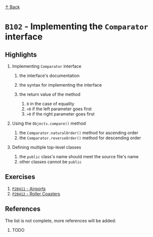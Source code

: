 [↑ Back](./README.md)

# `B102` - Implementing the `Comparator` interface

## Highlights

1. Implementing `Comparator` interface

   1. the interface's documentation
   1. the syntax for implementing the interface
   1. the return value of the method

      1. `0` in the case of equality
      1. `<0` if the left parameter goes first
      1. `>0` if the right parameter goes first

1. Using the `Objects.compare()` method

   1. the `Comparator.naturalOrder()` method for ascending order
   1. the `Comparator.reverseOrder()` method for descending order

1. Defining multiple top-level classes

   1. the `public` class's name should meet the source file's name
   1. other classes cannot be `public`

## Exercises

1. [`P20411` - Airports](./exercises/P204/P20411.md)
1. [`P20412` - Roller Coasters](./exercises/P204/P20412.md)

## References

The list is not complete, more references will be added:

1. TODO

